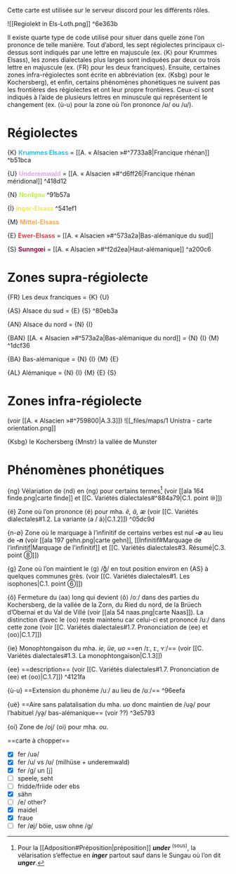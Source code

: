 Cette carte est utilisée sur le serveur discord pour les différents rôles.

![[Regiolekt in Els-Loth.png]] ^6e363b

Il existe quarte type de code utilisé pour situer dans quelle zone l’on prononce de telle manière. Tout d’abord, les sept régiolectes principaux ci-dessus sont indiqués par une lettre en majuscule (ex. ⟨K⟩ pour Krummes Elsass), les zones dialectales plus larges sont indiquées par deux ou trois lettre en majuscule (ex. ⟨FR⟩ pour les deux franciques). Ensuite, certaines zones infra-régiolectes sont écrite en abbréviation (ex. ⟨Ksbg⟩ pour le Kochersberg), et enfin, certains phénomènes phonétiques ne suivent pas les frontières des régiolectes et ont leur propre frontières. Ceux-ci sont indiqués à l’aide de plusieurs lettres en minuscule qui représentent le changement (ex. ⟨ù-u⟩ pour la zone où l’on prononce /ʊ/ ou /u/).

# Régiolectes

{K} <font color="22c3ec"><b>Krummes Elsass</b></font> =  [[A. « Alsacien »#^7733a8|Francique rhénan]] ^b51bca

{U} <font color="e7a2f8"><b>Underemwald</b></font> = [[A. « Alsacien »#^d6ff26|Francique rhénan méridional]] ^418d12

{N} <font color="bef150"><b>Nordgau</b></font> ^91b57a

{İ} <font color="f4e557"><b>Inger-Elsass</b></font> ^541ef1

{M} <font color="f5a855"><b>Mittel-Elsass</b></font>

{E} <font color="dc4444"><b>Ewer-Elsass</b></font> = [[A. « Alsacien »#^573a2a|Bas-alémanique du sud]]

{S} <font color="97124b"><b>Sunngœi</b></font> = [[A. « Alsacien »#^f2d2ea|Haut-alémanique]] ^a200c6


# Zones supra-régiolecte

{FR} Les deux franciques = {K} {U}

{AS} Alsace du sud = {E} {S}  ^80eb3a

{AN} Alsace du nord = {N} {I} 

{BAN} [[A. « Alsacien »#^573a2a|Bas-alémanique du nord]] = {N} {I} {M}  ^1dcf36

{BA} Bas-alémanique = {N} {I} {M} {E} 

{AL} Alémanique = {N} {I} {M} {E} {S} 

# Zones infra-régiolecte

(voir [[A. « Alsacien »#^759800|A.3.3]])
![[_files/maps/1 Unistra - carte orientation.png]]

{Ksbg} le Kochersberg
{Mnstr} la vallée de Munster

# Phénomènes phonétiques

{ng} Vélariation de ⟨nd⟩ en ⟨ng⟩ pour certains termes[^ng] (voir [[ala 164 finde.png|carte finde]] et [[C. Variétés dialectales#^884a79|C.1. point ⑩]])

{ë} Zone où l’on prononce ⟨ë⟩ pour mha. *ë, ä, æ* (voir [[C. Variétés dialectales#1.2. La variante ⟨a / ä⟩|C.1.2]]) ^05dc9d

{n-∅} Zone où Ie marquage à l’infinitif de certains verbes est nul ***-∅*** au lieu de ***-n*** (voir [[ala 197 gehn.png|carte gehn]], [[İnfinitif#Marquage de l’infinitif|Marquage de l’infinitif]] et [[C. Variétés dialectales#3. Résumé|C.3. point ⑧]])

{g} Zone où l’on maintient le ⟨g⟩ /ɡ̊/ en tout position environ en {AS} à quelques communes près. (voir [[C. Variétés dialectales#1. Les isophones|C.1. point ⑥]])

{ô} Fermeture du ⟨aa⟩ long qui devient ⟨ô⟩ /oː/ dans des parties du Kochersberg, de la vallée de la Zorn, du Ried du nord, de la Brüech d’Obernai et du Val de Villé (voir [[ala 54 naas.png|carte Naas]]). La distinction d’avec le ⟨oo⟩ reste maintenu car celui-ci est prononcé /ʊː/ dans cette zone (voir [[C. Variétés dialectales#1.7. Prononciation de ⟨ee⟩ et ⟨oo⟩|C.1.7]])

{ie} Monophtongaison du mha. *ie, üe, uo* ==en /ɪː, ɪː, ʏː/== (voir [[C. Variétés dialectales#1.3. La monophtongaison|C.1.3]])

{ee} ==description== (voir [[C. Variétés dialectales#1.7. Prononciation de ⟨ee⟩ et ⟨oo⟩|C.1.7]]) ^4121fa

{ù-u} ==Extension du phonème /uː/ au lieu de /ʊː/== ^96eefa

{uë} ==Aire sans palatalisation du mha. _uo_ donc maintien de /uə̯/ pour l’habituel /yə̯/ bas-alémanique== (voir ??) ^3e5793

{oi} Zone de /oj/ ⟨oi⟩ pour mha. *ou.*

==carte à chopper==
- [x] fer /uə/
- [x] fer /u/ vs /ʊ/ (milhüse + underemwald)
- [x] fer /g/ un \[j]
- [ ] speele, seht
- [ ] fridde/friide oder ebs
- [x] sähn
- [ ] /e/ other?
- [x] maidel
- [x] fraue
- [ ] fer /øj/ böie, usw ohne /g/

[^ng]: Pour la [[Adposition#Préposition|préposition]] ***under*** <sup>(sous)</sup>, la vélarisation s’effectue en ***inger*** partout sauf dans le Sungau où l’on dit ***unger***.
